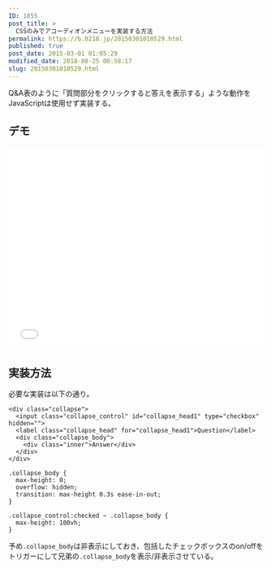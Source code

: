 ```yaml
---
ID: 1855
post_title: >
  CSSのみでアコーディオンメニューを実装する方法
permalink: https://b.0218.jp/20150301010529.html
published: true
post_date: 2015-03-01 01:05:29
modified_date: 2018-08-25 00:58:17
slug: 20150301010529.html
---
```

Q&amp;A表のように「質問部分をクリックすると答えを表示する」ような動作をJavaScriptは使用せず実装する。

<!--more-->

<h2>デモ</h2>

<iframe height='400' scrolling='no' title='accordion menu' src='//codepen.io/hiro0218/embed/JaYqzM/?height=408&theme-id=light&default-tab=result&embed-version=2' frameborder='no' allowtransparency='true' allowfullscreen='true' style='width: 100%;'>See the Pen <a href='https://codepen.io/hiro0218/pen/JaYqzM/'>accordion menu</a> by hiro (<a href='https://codepen.io/hiro0218'>@hiro0218</a>) on <a href='https://codepen.io'>CodePen</a>.
</iframe>

<h2>実装方法</h2>

必要な実装は以下の通り。

<pre><code class="language-html">&lt;div class="collapse"&gt;
  &lt;input class="collapse_control" id="collapse_head1" type="checkbox" hidden=""&gt;
  &lt;label class="collapse_head" for="collapse_head1"&gt;Question&lt;/label&gt;
  &lt;div class="collapse_body"&gt;
    &lt;div class="inner"&gt;Answer&lt;/div&gt;
  &lt;/div&gt;
&lt;/div&gt;
</code></pre>

<pre><code class="language-css">.collapse_body {
  max-height: 0;
  overflow: hidden;
  transition: max-height 0.3s ease-in-out;
}

.collapse_control:checked ~ .collapse_body {
  max-height: 100vh;
}
</code></pre>

予め<code>.collapse_body</code>は非表示にしておき、包括したチェックボックスのon/offをトリガーにして兄弟の<code>.collapse_body</code>を表示/非表示させている。
